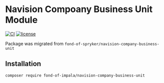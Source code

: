# Navision Compoany Business Unit Module
[![CI](https://github.com/fond-of-impala/navision-company-business-unit/actions/workflows/main.yml/badge.svg)](https://github.com/fond-of-impala/navision-company-business-unit/actions/workflows/main.yml)
[![license](https://img.shields.io/github/license/fond-of-impala/navision-company-business-unit.svg)](https://packagist.org/packages/fond-of-impala/navision-company-business-unit)

Package was migrated from `fond-of-spryker/navision-company-business-unit`

## Installation

```
composer require fond-of-impala/navision-company-business-unit
```
